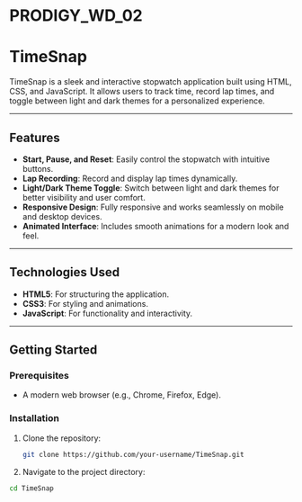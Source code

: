 # PRODIGY_WD_02
# TimeSnap

TimeSnap is a sleek and interactive stopwatch application built using HTML, CSS, and JavaScript. It allows users to track time, record lap times, and toggle between light and dark themes for a personalized experience.

---

## Features

- **Start, Pause, and Reset**: Easily control the stopwatch with intuitive buttons.
- **Lap Recording**: Record and display lap times dynamically.
- **Light/Dark Theme Toggle**: Switch between light and dark themes for better visibility and user comfort.
- **Responsive Design**: Fully responsive and works seamlessly on mobile and desktop devices.
- **Animated Interface**: Includes smooth animations for a modern look and feel.

---

## Technologies Used

- **HTML5**: For structuring the application.
- **CSS3**: For styling and animations.
- **JavaScript**: For functionality and interactivity.

---

## Getting Started

### Prerequisites
- A modern web browser (e.g., Chrome, Firefox, Edge).

### Installation
1. Clone the repository:
   ```bash
   git clone https://github.com/your-username/TimeSnap.git
2. Navigate to the project directory:
  ```bash
  cd TimeSnap 

